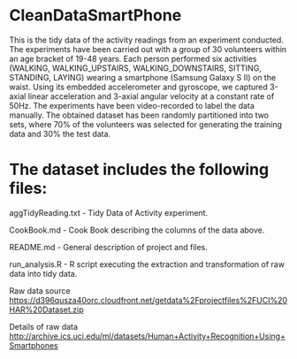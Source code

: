 # CleanDataSmartPhone

This is the tidy data of the activity readings from an experiment conducted.
The experiments have been carried out with a group of 30 volunteers within an age bracket of 19-48 years. Each person performed six activities (WALKING, WALKING_UPSTAIRS, WALKING_DOWNSTAIRS, SITTING, STANDING, LAYING) wearing a smartphone (Samsung Galaxy S II) on the waist. Using its embedded accelerometer and gyroscope, we captured 3-axial linear acceleration and 3-axial angular velocity at a constant rate of 50Hz. The experiments have been video-recorded to label the data manually. The obtained dataset has been randomly partitioned into two sets, where 70% of the volunteers was selected for generating the training data and 30% the test data. 

The dataset includes the following files:
=========================================
aggTidyReading.txt -  Tidy Data of Activity experiment.

CookBook.md - Cook Book describing the columns of the data above.

README.md - General description of project and files.

run_analysis.R - R script executing the extraction and transformation of raw data into tidy data.


Raw data source
https://d396qusza40orc.cloudfront.net/getdata%2Fprojectfiles%2FUCI%20HAR%20Dataset.zip 

Details of raw data
http://archive.ics.uci.edu/ml/datasets/Human+Activity+Recognition+Using+Smartphones 
